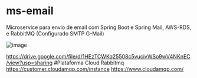 # ms-email

Microservice para envio de email com Spring Boot e Spring Mail, AWS-RDS, e RabbitMQ
(Configurado SMTP G-Mail)


![image](https://user-images.githubusercontent.com/35778150/222964359-d199e1de-6a90-4b05-a144-13f4b69f561b.png)


https://drive.google.com/file/d/1HEzTCWKq25508c5vucivWSo9wV4NKnEC/view?usp=sharing
#Plataforma Cloud Rabbitmq
https://customer.cloudamqp.com/instance
https://www.cloudamqp.com/
